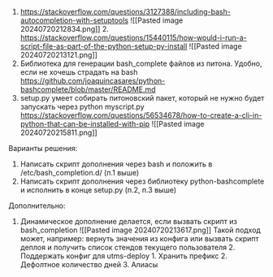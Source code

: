 
1. https://stackoverflow.com/questions/3127388/including-bash-autocompletion-with-setuptools
   ![[Pasted image 20240720212834.png]]
   2. https://stackoverflow.com/questions/15440115/how-would-i-run-a-script-file-as-part-of-the-python-setup-py-install 
   ![[Pasted image 20240720213121.png]]
3. Библиотека для генерации bash_complete файлов из питона. Удобно, если не хочешь страдать на bash
   https://github.com/joaquincasares/python-bashcomplete/blob/master/README.md
4. setup.py умеет собирать питоновский пакет, который не нужно будет запускать через python myscript.py
   https://stackoverflow.com/questions/56534678/how-to-create-a-cli-in-python-that-can-be-installed-with-pip
   ![[Pasted image 20240720215811.png]]
   


Варианты решения:
1. Написать скрипт дополнения через bash и положить в /etc/bash_completion.d/ (п.1 выше)
2. Написать скрипт дополнения через библиотеку python-bashcomplete и исполнить в конце setup.py (п.2, п.3 выше)

Дополнительно:
1. Динамическое дополнение делается, если вызвать скрипт из bash_completion
   ![[Pasted image 20240720213617.png]]
   Такой подход может, например: вернуть значения из конфига или вызвать скрипт деплоя и получить список стендов текущего пользователя
   2. Поддержать конфиг для utms-deploy
	   1. Хранить префикс
	   2. Дефолтное количество дней
	   3. Алиасы